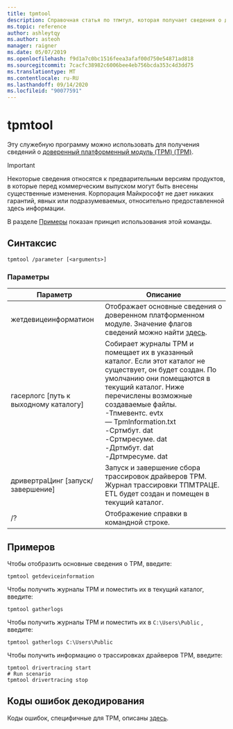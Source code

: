 ```yaml
---
title: tpmtool
description: Справочная статья по тпмтул, которая получает сведения о доверенный платформенный модуль (TPM).
ms.topic: reference
author: ashleytqy
ms.author: asteoh
manager: raigner
ms.date: 05/07/2019
ms.openlocfilehash: f9d1a7c0bc1516feea3afaf00d750e54871ad818
ms.sourcegitcommit: 7cacfc38982c6006bee4eb756bcda353c4d3dd75
ms.translationtype: MT
ms.contentlocale: ru-RU
ms.lasthandoff: 09/14/2020
ms.locfileid: "90077591"
---
```

# <a name="tpmtool"></a>tpmtool

Эту служебную программу можно использовать для получения сведений о [доверенный платформенный модуль (TPM) (TPM)](/windows/security/information-protection/tpm/trusted-platform-module-overview).

>[!IMPORTANT]
>Некоторые сведения относятся к предварительным версиям продуктов, в которые перед коммерческим выпуском могут быть внесены существенные изменения. Корпорация Майкрософт не дает никаких гарантий, явных или подразумеваемых, относительно предоставленной здесь информации.

В разделе [Примеры](#tpmtool_examples) показан принцип использования этой команды.

## <a name="syntax"></a>Синтаксис

```
tpmtool /parameter [<arguments>]
```
### <a name="parameters"></a>Параметры

|Параметр|Описание|
|---------|-----------|
|жетдевицеинформатион|Отображает основные сведения о доверенном платформенном модуле. Значение флагов сведений можно найти [здесь](/windows/desktop/secprov/win32-tpm-isreadyinformation#parameters).|
|гасерлогс [путь к выходному каталогу]|Собирает журналы TPM и помещает их в указанный каталог. Если этот каталог не существует, он будет создан. По умолчанию они помещаются в текущий каталог. Ниже перечислены возможные создаваемые файлы. </br>-Тпмевентс. evtx</br>— TpmInformation.txt</br>-Сртмбут. dat</br>-Сртмресуме. dat</br>-Дртмбут. dat</br>-Дртмресуме. dat</br>|
|дривертраЦинг [запуск/завершение]|Запуск и завершение сбора трассировок драйверов TPM. Журнал трассировки ТПМТРАЦЕ. ETL будет создан и помещен в текущий каталог.|
|/?|Отображение справки в командной строке.|

## <a name="examples"></a><a name=tpmtool_examples></a>Примеров

Чтобы отобразить основные сведения о TPM, введите:
```
tpmtool getdeviceinformation
```
Чтобы получить журналы TPM и поместить их в текущий каталог, введите:
```
tpmtool gatherlogs
```
Чтобы получить журналы TPM и поместить их в `C:\Users\Public` , введите:
```
tpmtool gatherlogs C:\Users\Public
```
Чтобы получить информацию о трассировках драйверов TPM, введите:
```
tpmtool drivertracing start
# Run scenario
tpmtool drivertracing stop
```

## <a name="decoding-error-codes"></a>Коды ошибок декодирования

Коды ошибок, специфичные для TPM, описаны [здесь](/windows/desktop/com/com-error-codes-6).
